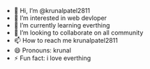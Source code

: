 - 👋 Hi, I’m @krunalpatel2811
- 👀 I’m interested in web devloper
- 🌱 I’m currently learning everthing
- 💞️ I’m looking to collaborate on all community
- 📫 How to reach me krunalpatel2811
- 😄 Pronouns: krunal
- ⚡ Fun fact: i love everthing

<!---
krunalpatel2811/krunalpatel2811 is a ✨ special ✨ repository because its `README.md` (this file) appears on your GitHub profile.
You can click the Preview link to take a look at your changes.
--->
